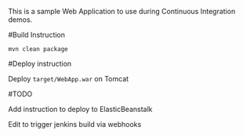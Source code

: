This is a sample Web Application to use during Continuous Integration demos.

#Build Instruction

```
mvn clean package
```

#Deploy instruction

Deploy ```target/WebApp.war``` on Tomcat
 
#TODO
 
Add instruction to deploy to ElasticBeanstalk

Edit to trigger jenkins build via webhooks
